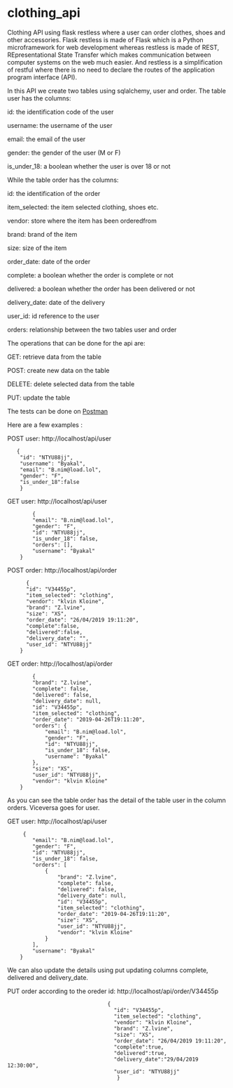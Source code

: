# clothing_api
Clothing API using flask restless where a user can order clothes, shoes and other accessories.
Flask restless is made of Flask which is a Python microframework for web development whereas restless is made of REST, REpresentational State Transfer which makes communication between computer systems on the web much easier.
And restless is a simplification of restful where there is no need to declare the routes of the application program interface (API).

In this API we create two tables using sqlalchemy, user and order.
The table user has the columns:


  id: the identification code of the user
  
  username: the username of the user
  
  email: the email of the user
  
  gender: the gender of the user (M or F)
  
  is_under_18: a boolean whether the user is over 18 or not
  
While the table order has the columns:


 id: the identification of the order
 
 item_selected: the item selected clothing, shoes etc.
 
 vendor: store where the item has been orderedfrom
 
 brand: brand of the item
 
 size: size of the item
 
 order_date: date of the order
 
 complete: a boolean whether the order is complete or not
 
 delivered: a boolean whether the order has been delivered or not
 
 delivery_date: date of the delivery
 
 user_id: id reference to the user
 
 orders: relationship between the two tables user and order
 
 The operations that can be done for the api are:
 
   GET: retrieve data from the table
   
   POST: create new data on the table
   
   DELETE: delete selected data from the table
   
   PUT: update the table
   
 The tests can be done on [Postman](https://www.getpostman.com/)
   
 Here are a few examples :
 
 POST user: http://localhost/api/user
           
       {
        "id": "NTYU88jj",
        "username": "Byakal",
        "email": "B.nim@load.lol",
        "gender": "F",
        "is_under_18":false
        }           

GET user: http://localhost/api/user
           
            {
            "email": "B.nim@load.lol",
            "gender": "F",
            "id": "NTYU88jj",
            "is_under_18": false,
            "orders": [],
            "username": "Byakal"
        }
        
POST order: http://localhost/api/order

          {
          "id": "V34455p",
          "item_selected": "clothing",
          "vendor": "klvin Kloine",
          "brand": "Z.lvine",
          "size": "XS",
          "order_date": "26/04/2019 19:11:20",
          "complete":false,
          "delivered":false,
          "delivery_date": "",
          "user_id": "NTYU88jj"
        }
       
GET order: http://localhost/api/order

            {
            "brand": "Z.lvine",
            "complete": false,
            "delivered": false,
            "delivery_date": null,
            "id": "V34455p",
            "item_selected": "clothing",
            "order_date": "2019-04-26T19:11:20",
            "orders": {
                "email": "B.nim@load.lol",
                "gender": "F",
                "id": "NTYU88jj",
                "is_under_18": false,
                "username": "Byakal"
            },
            "size": "XS",
            "user_id": "NTYU88jj",
            "vendor": "klvin Kloine"
        }
       
As you can see the table order has the detail of the table user in the column orders. Viceversa goes for user.

GET user: http://localhost/api/user
      
         {
            "email": "B.nim@load.lol",
            "gender": "F",
            "id": "NTYU88jj",
            "is_under_18": false,
            "orders": [
                {
                    "brand": "Z.lvine",
                    "complete": false,
                    "delivered": false,
                    "delivery_date": null,
                    "id": "V34455p",
                    "item_selected": "clothing",
                    "order_date": "2019-04-26T19:11:20",
                    "size": "XS",
                    "user_id": "NTYU88jj",
                    "vendor": "klvin Kloine"
                }
            ],
            "username": "Byakal"
        }
        
We can also update the details using put updating columns complete, delivered and delivery_date.

PUT order according to the oreder id: http://localhost/api/order/V34455p
                                    
                                    {
                                      "id": "V34455p",
                                      "item_selected": "clothing",
                                      "vendor": "klvin Kloine",
                                      "brand": "Z.lvine",
                                      "size": "XS",
                                      "order_date": "26/04/2019 19:11:20",
                                      "complete":true,
                                      "delivered":true,
                                      "delivery_date":"29/04/2019 12:30:00",
                                      "user_id": "NTYU88jj"
                                       }
     

